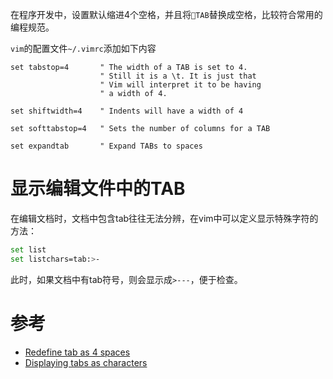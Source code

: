 在程序开发中，设置默认缩进4个空格，并且将`TAB`替换成空格，比较符合常用的编程规范。

`vim`的配置文件`~/.vimrc`添加如下内容

```
set tabstop=4       " The width of a TAB is set to 4.
                    " Still it is a \t. It is just that
                    " Vim will interpret it to be having
                    " a width of 4.

set shiftwidth=4    " Indents will have a width of 4

set softtabstop=4   " Sets the number of columns for a TAB

set expandtab       " Expand TABs to spaces
```

# 显示编辑文件中的TAB

在编辑文档时，文档中包含tab往往无法分辨，在vim中可以定义显示特殊字符的方法：

```bash
set list
set listchars=tab:>-
```

此时，如果文档中有tab符号，则会显示成`>---`，便于检查。

# 参考

* [Redefine tab as 4 spaces](http://stackoverflow.com/questions/1878974/redefine-tab-as-4-spaces)
* [Displaying tabs as characters](https://vi.stackexchange.com/questions/422/displaying-tabs-as-characters)
